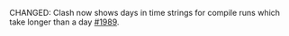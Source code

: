 CHANGED: Clash now shows days in time strings for compile runs which take longer than a day [#1989](https://github.com/clash-lang/clash-compiler/compare/issue-1989).
